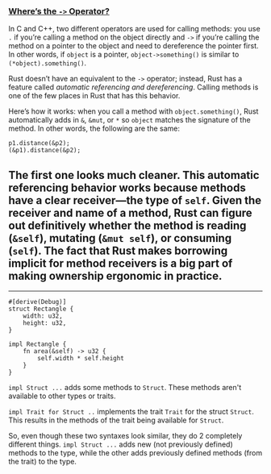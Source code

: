 ### [Where’s the `->` Operator?](https://doc.rust-lang.org/book/ch05-03-method-syntax.html#wheres-the---operator)

In C and C++, two different operators are used for calling methods: you use `.` if you’re calling a method on the object directly and `->` if you’re calling the method on a pointer to the object and need to dereference the pointer first. In other words, if `object` is a pointer, `object->something()` is similar to `(*object).something()`.

Rust doesn’t have an equivalent to the `->` operator; instead, Rust has a feature called _automatic referencing and dereferencing_. Calling methods is one of the few places in Rust that has this behavior.

Here’s how it works: when you call a method with `object.something()`, Rust automatically adds in `&`, `&mut`, or `*` so `object` matches the signature of the method. In other words, the following are the same:

```plaintext
p1.distance(&p2);
(&p1).distance(&p2);
```

## The first one looks much cleaner. This automatic referencing behavior works because methods have a clear receiver—the type of `self`. Given the receiver and name of a method, Rust can figure out definitively whether the method is reading (`&self`), mutating (`&mut self`), or consuming (`self`). The fact that Rust makes borrowing implicit for method receivers is a big part of making ownership ergonomic in practice.

---

```plaintext
#[derive(Debug)]
struct Rectangle {
    width: u32,
    height: u32,
}

impl Rectangle {
    fn area(&self) -> u32 {
        self.width * self.height
    }
}        
```

`impl Struct ...` adds some methods to `Struct`. These methods aren't available to other types or traits.

`impl Trait for Struct ..` implements the trait `Trait` for the struct `Struct`. This results in the methods of the trait being available for `Struct`.

So, even though these two syntaxes look similar, they do 2 completely different things. `impl Struct ...` adds new (not previously defined) methods to the type, while the other adds previously defined methods (from the trait) to the type.